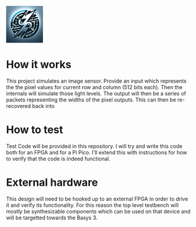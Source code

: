 <!---

This file is used to generate your project datasheet. Please fill in the information below and delete any unused
sections. 

You can also include images in this folder and reference them in the markdown. Each image must be less than
512 kb in size, and the combined size of all images must be less than 1 MB.
-->

![alt text](docs/Logo.png)

# How it works

This project simulates an image sensor. Provide an input which represents the the pixel values for current row and column (512 bits each). Then the internals will simulate those light levels. The output will then be a series of packets representing the widths of the pixel outputs. This can then be re-recovered back into 

# How to test

Test Code will be provided in this repository. I will try and write this code both for an FPGA and for a Pi Pico. I'll extend this with instructions for how to verify that the code is indeed functional. 

# External hardware

This design will need to be hooked up to an external FPGA in order to drive it and verify its functionality. For this reason the top level testbench will mostly be synthesizable components which can be used on that device and will be targetted towards the Basys 3. 
